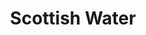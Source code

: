 ---
schema: default
title: Scottish Water
description: public corporation controlled by Scottish Government
logo: ''
type:
- Public corporation
portal_url: ''
org_url: https://www.scottishwater.co.uk/
twitter_handle: scottish_water
wikidata_org_qid: Q7438022
wdtk_id: scottish_water
---